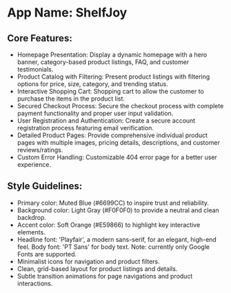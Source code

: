 # **App Name**: ShelfJoy

## Core Features:

- Homepage Presentation: Display a dynamic homepage with a hero banner, category-based product listings, FAQ, and customer testimonials.
- Product Catalog with Filtering: Present product listings with filtering options for price, size, category, and trending status.
- Interactive Shopping Cart: Shopping cart to allow the customer to purchase the items in the product list.
- Secured Checkout Process: Secure the checkout process with complete payment functionality and proper user input validation.
- User Registration and Authentication: Create a secure account registration process featuring email verification.
- Detailed Product Pages: Provide comprehensive individual product pages with multiple images, pricing details, descriptions, and customer reviews/ratings.
- Custom Error Handling: Customizable 404 error page for a better user experience.

## Style Guidelines:

- Primary color: Muted Blue (#6699CC) to inspire trust and reliability.
- Background color: Light Gray (#F0F0F0) to provide a neutral and clean backdrop.
- Accent color: Soft Orange (#E59866) to highlight key interactive elements.
- Headline font: 'Playfair', a modern sans-serif, for an elegant, high-end feel. Body font: 'PT Sans' for body text. Note: currently only Google Fonts are supported.
- Minimalist icons for navigation and product filters.
- Clean, grid-based layout for product listings and details.
- Subtle transition animations for page navigations and product interactions.
